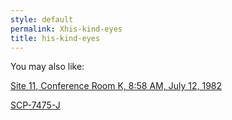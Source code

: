 ```yaml
---
style: default
permalink: Xhis-kind-eyes
title: his-kind-eyes
---
```

You may also like:

[Site 11, Conference Room K, 8:58 AM, July 12, 1982](http://scp-wiki.net/nope-not-typing-all-that)

[SCP-7475-J](http://scp-wiki.net/scp-7475-j)
